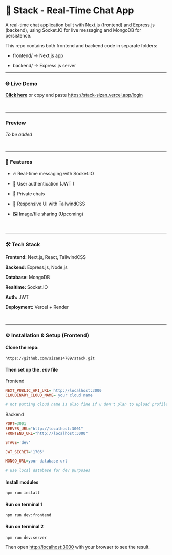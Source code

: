 # 📌 Stack - Real-Time Chat App

A real-time chat application built with Next.js (frontend) and Express.js (backend), using Socket.IO for live messaging and MongoDB for persistence.

This repo contains both frontend and backend code in separate folders:

* frontend/ → Next.js app

* backend/ → Express.js server

--- 

### 🌐 Live Demo

[**Click here**](https://stack-sizan.vercel.app) or copy and paste https://stack-sizan.vercel.app/login

<br />

---

### Preview

*To be added*

<br />

---

### 🚀 Features

* 🔥 Real-time messaging with Socket.IO

* 👤 User authentication (JWT )

* 💬 Private chats

* 📱 Responsive UI with TailwindCSS

* 🖼️ Image/file sharing (Upcoming)

<br />

---

### 🛠️ Tech Stack

**Frontend:** Next.js, React, TailwindCSS

**Backend:** Express.js, Node.js

**Database:** MongoDB

**Realtime:** Socket.IO

**Auth:** JWT 

**Deployment:** Vercel + Render

<br />

---

### ⚙️ Installation & Setup (Frontend)

#### Clone the repo:

```
https://github.com/sizan14789/stack.git
```
#### Then set up the *_.env_* file

Frontend

```ini
NEXT_PUBLIC_API_URL= http://localhost:3000
CLOUDINARY_CLOUD_NAME= your cloud name 

# not putting cloud name is also fine if u don't plan to upload profile pics
```
Backend

```ini
PORT=3001
SERVER_URL="http://localhost:3001"
FRONTEND_URL="http://localhost:3000"

STAGE='dev'

JWT_SECRET='1705'

MONGO_URL=your database url

# use local database for dev purposes

```
#### Install modules
```
npm run install
```
#### Run on terminal 1
```
npm run dev:frontend 
```

#### Run on terminal 2
```
npm run dev:server
```

Then open [http://localhost:3000](http://localhost:3000) with your browser to see the result.

